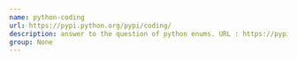 ```yaml
---
name: python-coding
url: https://pypi.python.org/pypi/coding/
description: answer to the question of python enums. URL : https://pypi.python.org/pypi/coding/ Groups : None
group: None
---
```

